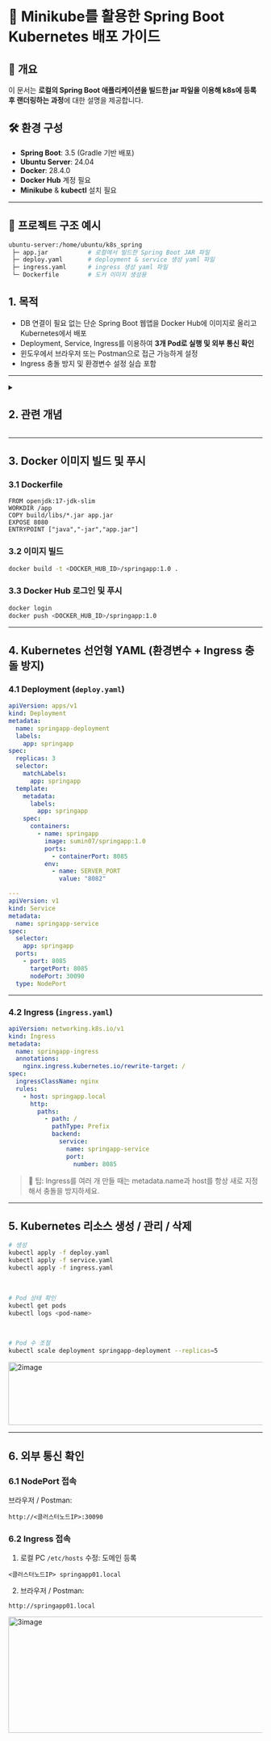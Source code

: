 # 🐳 Minikube를 활용한 Spring Boot Kubernetes 배포 가이드

## 📌 개요
이 문서는 **로컬의 Spring Boot 애플리케이션을 빌드한 jar 파일을 이용해 k8s에 등록 후 랜더링하는 과정**에 대한 설명을 제공합니다.

## 🛠 환경 구성
- **Spring Boot**: 3.5 (Gradle 기반 배포)  
- **Ubuntu Server**: 24.04  
- **Docker**: 28.4.0 
- **Docker Hub** 계정 필요  
- **Minikube** & **kubectl** 설치 필요 

---

## 📂 프로젝트 구조 예시

```bash
ubuntu-server:/home/ubuntu/k8s_spring
 ├─ app.jar           # 로컬에서 빌드한 Spring Boot JAR 파일
 ├─ deploy.yaml       # deployment & service 생성 yaml 파일
 ├─ ingress.yaml      # ingress 생성 yaml 파일
 └─ Dockerfile        # 도커 이미지 생성용
```

## 1. 목적

- DB 연결이 필요 없는 단순 Spring Boot 웹앱을 Docker Hub에 이미지로 올리고 Kubernetes에서 배포
- Deployment, Service, Ingress를 이용하여 **3개 Pod로 실행 및 외부 통신 확인**
- 윈도우에서 브라우저 또는 Postman으로 접근 가능하게 설정
- Ingress 충돌 방지 및 환경변수 설정 실습 포함

---
<details>
<summary><h2>2. 관련 개념</h2></summary>

## 1️⃣ Docker 관련 개념

1. **이미지(Image) vs 컨테이너(Container)**
    - 이미지: 실행 가능한 애플리케이션과 환경 설정이 포함된 패키지
    - 컨테이너: 이미지를 실제로 실행한 상태
    - `docker run` → 컨테이너 생성 및 실행
2. **Dockerfile**
    - 이미지를 만들기 위한 선언적 파일
    - `FROM`, `COPY`, `WORKDIR`, `EXPOSE`, `ENTRYPOINT` 같은 명령어 사용
3. **Docker Hub**
    - 이미지 저장소
    - `docker push` → 이미지 업로드, `docker pull` → 이미지 다운로드
4. **컨테이너 포트 매핑**
    - `docker run -p 8080:8080`: 호스트 8080 → 컨테이너 8080

---

## 2️⃣ Kubernetes 핵심 개념

1. **Pod**
    - Kubernetes에서 가장 작은 배포 단위
    - 하나 이상의 컨테이너를 포함
    - 단일 Pod 내 컨테이너는 같은 네트워크와 스토리지를 공유
2. **Deployment**
    - Pod를 선언형으로 관리
    - ReplicaSet을 생성하여 지정한 개수(replica)만큼 Pod 유지
    - 롤링 업데이트, 롤백 가능
3. **Service**
    - Pod의 네트워크 접근을 안정적으로 제공
    - 타입:
        - ClusterIP: 클러스터 내부 접근 전용
        - NodePort: 외부에서 IP:Port로 접근 가능
        - LoadBalancer: 클라우드 환경에서 외부 LoadBalancer 제공
    - Pod Selector로 대상 Pod 지정
4. **Ingress**
    - HTTP/HTTPS 요청을 라우팅
    - host + path 기반으로 Service와 연결
    - 여러 Ingress가 겹치면 충돌 발생
    - Nginx Ingress Controller가 필요
5. **NodePort vs Ingress**
    - NodePort: 단순 포트 매핑, 테스트용
    - Ingress: 도메인 기반 접근, 외부 통신 시 권장

---

## 3️⃣ Kubernetes 관리 명령어

| 작업 | 명령어 |
| --- | --- |
| 리소스 생성 | `kubectl apply -f <file.yaml>` |
| Pod 상태 확인 | `kubectl get pods` |
| 로그 확인 | `kubectl logs <pod-name>` |
| 스케일 조정 | `kubectl scale deployment <name> --replicas=<n>` |
| 리소스 삭제 | `kubectl delete -f <file.yaml>` |
| Service 확인 | `kubectl get svc` |
| Ingress 확인 | `kubectl get ingress` |

---

## 4️⃣ 환경변수 사용 개념

- Pod 안 컨테이너에서 실행 환경을 설정하는 방법
- YAML에서 `env:`를 사용하여 key/value 지정
- 예: `SERVER_PORT`, `APP_ENV`
- 코드에서 `System.getenv("APP_ENV")` 등으로 접근 가능

---

## 5️⃣ 실습 중 유의할 개념

1. **Ingress 충돌 방지**
    - 호스트(host) + 경로(path) 중복 X
    - 기존 Ingress가 있는 경우 삭제하거나 새 이름/호스트 사용
2. **Pod CrashLoopBackOff**
    - 컨테이너가 바로 죽는 상태
    - 로그 확인 필요 (`kubectl logs` / `-previous`)
3. **NodePort 포트 충돌**
    - NodePort는 클러스터 전체에서 중복 X
    - 30000~32767 범위 내 사용
4. **Docker Hub 연동**
    - 반드시 `docker build → docker push → kubectl Deployment image` 순서
5. **설정을 편집할 때, 기존 설정을 삭제한 뒤에 yaml 파일을 수정하고 다시 적용시켜야 함**
    - 예시 : nginx-ingress.yaml 설정을 수정할 경우
   <img width="660" height="92" alt="image" src="https://github.com/user-attachments/assets/628b6f11-29ad-4cba-b166-dfc50c72b966" />



</details>

---

## 3. Docker 이미지 빌드 및 푸시

### 3.1 Dockerfile

```docker
FROM openjdk:17-jdk-slim
WORKDIR /app
COPY build/libs/*.jar app.jar
EXPOSE 8080
ENTRYPOINT ["java","-jar","app.jar"]
```

### 3.2 이미지 빌드

```bash
docker build -t <DOCKER_HUB_ID>/springapp:1.0 .
```

### 3.3 Docker Hub 로그인 및 푸시

```bash
docker login
docker push <DOCKER_HUB_ID>/springapp:1.0
```

---

## 4. Kubernetes 선언형 YAML (환경변수 + Ingress 충돌 방지)

### 4.1 Deployment (`deploy.yaml`)

```yaml
apiVersion: apps/v1
kind: Deployment
metadata:
  name: springapp-deployment
  labels:
    app: springapp
spec:
  replicas: 3
  selector:
    matchLabels:
      app: springapp
  template:
    metadata:
      labels:
        app: springapp
    spec:
      containers:
        - name: springapp
          image: sumin07/springapp:1.0
          ports:
            - containerPort: 8085
          env:
            - name: SERVER_PORT
              value: "8082"

---
apiVersion: v1
kind: Service
metadata:
  name: springapp-service
spec:
  selector:
    app: springapp
  ports:
    - port: 8085       
      targetPort: 8085 
      nodePort: 30090
  type: NodePort
```

---

### 4.2 Ingress (`ingress.yaml`)

```yaml
apiVersion: networking.k8s.io/v1
kind: Ingress
metadata:
  name: springapp-ingress
  annotations:
    nginx.ingress.kubernetes.io/rewrite-target: /
spec:
  ingressClassName: nginx
  rules:
    - host: springapp.local
      http:
        paths:
          - path: /
            pathType: Prefix
            backend:
              service:
                name: springapp-service
                port:
                  number: 8085
```

> 🔹 팁: Ingress를 여러 개 만들 때는 metadata.name과 host를 항상 새로 지정해서 충돌을 방지하세요.
> 

---

## 5. Kubernetes 리소스 생성 / 관리 / 삭제

```bash
# 생성
kubectl apply -f deploy.yaml
kubectl apply -f service.yaml
kubectl apply -f ingress.yaml
```

<br>

```bash
# Pod 상태 확인
kubectl get pods
kubectl logs <pod-name>
```

<br>

```bash
# Pod 수 조절
kubectl scale deployment springapp-deployment --replicas=5
```
<img width="1470" height="125" alt="2image" src="https://github.com/user-attachments/assets/ea9660e8-15d4-46a4-930c-e56354a31c87" />



---

## 6. 외부 통신 확인


### 6.1 NodePort 접속

브라우저 / Postman:

```
http://<클러스터노드IP>:30090
```

### 6.2 Ingress 접속

1. 로컬 PC `/etc/hosts` 수정: 도메인 등록

```
<클러스터노드IP> springapp01.local
```

2. 브라우저 / Postman:
```
http://springapp01.local
```

<img width="1470" height="230" alt="3image" src="https://github.com/user-attachments/assets/f42e2ee0-5ece-4432-97f7-d6d51766da72" />
